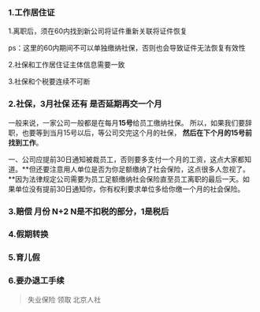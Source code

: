 ### 1.工作居住证

1.离职后，须在60内找到新公司将证件重新关联将证件恢复

ps：这里的60内期间不可以单独缴纳社保，否则也会导致证件无法恢复有效性

2.社保和工作居住证主体信息需要一致

3.社保和个税要连续不可断

### 2.社保，3月社保 还有 是否延期再交一个月

一般来说，一家公司一般都是在每月**15号**给员工缴纳社保。
所以，如果我们要辞职，也要等到当月15号以后，等公司交完这个月的社保，
**然后在下个月的15号前找到工作**。

一、公司应提前30日通知被裁员工，否则要多支付一个月的工资，这点大家都知道。**但还要注意用人单位是否为你足额缴纳了社会保险，这点很多人忽视了。**因为法律规定公司需要为员工足额缴纳社会保险直至员工离职的最后一天。如果单位没有提前30日通知你，你有权利要求单位多给你缴一个月的社会保险。

### 3.赔偿 月份  N+2 N是不扣税的部分，1是税后

### 4.假期转换

### 5.育儿假

### 6.要办退工手续

> 失业保险 领取 北京人社



